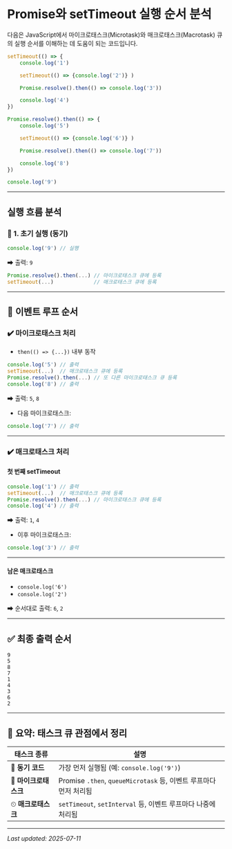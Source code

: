 # Promise와 setTimeout 실행 순서 분석

다음은 JavaScript에서 마이크로태스크(Microtask)와 매크로태스크(Macrotask) 큐의 실행 순서를 이해하는 데 도움이 되는 코드입니다.

```javascript
setTimeout(() => {
    console.log('1')

    setTimeout(() => {console.log('2')} )

    Promise.resolve().then(() => console.log('3'))

    console.log('4')
})

Promise.resolve().then(() => {
    console.log('5')

    setTimeout(() => {console.log('6')} )

    Promise.resolve().then(() => console.log('7'))

    console.log('8')
})

console.log('9')
```

---

## 실행 흐름 분석

### 📌 1. 초기 실행 (동기)
```javascript
console.log('9') // 실행
```
➡ 출력: `9`

```javascript
Promise.resolve().then(...) // 마이크로태스크 큐에 등록
setTimeout(...)             // 매크로태스크 큐에 등록
```

---

## 🔁 이벤트 루프 순서

### ✔️ 마이크로태스크 처리
- `then(() => {...})` 내부 동작

```javascript
console.log('5') // 출력
setTimeout(...)  // 매크로태스크 큐에 등록
Promise.resolve().then(...) // 또 다른 마이크로태스크 큐 등록
console.log('8') // 출력
```

➡ 출력: `5`, `8`

- 다음 마이크로태스크:
```javascript
console.log('7') // 출력
```

---

### ✔️ 매크로태스크 처리

#### 첫 번째 setTimeout

```javascript
console.log('1') // 출력
setTimeout(...)  // 매크로태스크 큐에 등록
Promise.resolve().then(...) // 마이크로태스크 큐에 등록
console.log('4') // 출력
```

➡ 출력: `1`, `4`

- 이후 마이크로태스크:
```javascript
console.log('3') // 출력
```

---

#### 남은 매크로태스크
- `console.log('6')`  
- `console.log('2')`

➡ 순서대로 출력: `6`, `2`

---

## ✅ 최종 출력 순서

```
9
5
8
7
1
4
3
6
2
```

---

## 🧠 요약: 태스크 큐 관점에서 정리

| 태스크 종류       | 설명 |
|------------------|------|
| 🧵 **동기 코드**      | 가장 먼저 실행됨 (예: `console.log('9')`) |
| 🧩 **마이크로태스크** | Promise `.then`, `queueMicrotask` 등, 이벤트 루프마다 먼저 처리됨 |
| ⏲ **매크로태스크**   | `setTimeout`, `setInterval` 등, 이벤트 루프마다 나중에 처리됨 |

---

_Last updated: 2025-07-11_